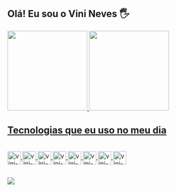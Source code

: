 ## Olá! Eu sou o Vini Neves 🖐️

<div>
  <a href="https://beacons.ai/vini-neves">
  <img height="180em" src="https://github-readme-stats.vercel.app/api?username=vini-neves&show_icons=true&theme=dark&include_all_commits=true&count_private=true"/>
  <img height="180em" src="https://github-readme-stats.vercel.app/api/top-langs/?username=vini-neves&layout=compact&langs_count=16&theme=dark"/>
</div>

## Tecnologias que eu uso no meu dia

<div style="display: inline_block"><br>
 <img align="center" alt="vini-php" height="30" widht="40" src="https://cdn.jsdelivr.net/gh/devicons/devicon@latest/icons/php/php-original.svg" />
 <img align="center" alt="vini-laravel" height="30" widht="40" src="https://cdn.jsdelivr.net/gh/devicons/devicon@latest/icons/laravel/laravel-original.svg" />
 <img align="center" alt="vini-python" height="30" widht="40" src="https://cdn.jsdelivr.net/gh/devicons/devicon@latest/icons/python/python-original.svg" />
  <img align="center" alt="vini-django" height="30" widht="40" src="https://cdn.jsdelivr.net/gh/devicons/devicon@latest/icons/django/django-plain-wordmark.svg" />
 <img align="center" alt="vini-html" height="30" widht="40" src="https://cdn.jsdelivr.net/gh/devicons/devicon@latest/icons/html5/html5-original.svg" />
 <img align="center" alt="vini-css" height="30" widht="40" src="https://cdn.jsdelivr.net/gh/devicons/devicon@latest/icons/css3/css3-original.svg" />
 <img align="center" alt="vini-js" height="30" widht="40" src="https://cdn.jsdelivr.net/gh/devicons/devicon@latest/icons/javascript/javascript-original.svg" />
 <img align="center" alt="vini-mysql" height="30" widht="40" src="https://cdn.jsdelivr.net/gh/devicons/devicon@latest/icons/mysql/mysql-original-wordmark.svg" />
 
</div>

##

<div> 
  <a href="https://www.linkedin.com/in/vini-neves" target="_blank"><img src="https://img.shields.io/badge/-LinkedIn-%230077B5?style=for-the-badge&logo=linkedin&logoColor=white" target="_blank"></a>  
</div>

